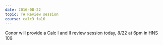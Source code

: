 ```yaml
---
date: 2016-08-22
topic: TA Review session
course: calc3_fa16
---
```


Conor will provide a Calc I and II review session today, 8/22 at 6pm in HNS 106

